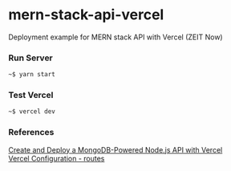 # mern-stack-api-vercel
Deployment example for MERN stack API with Vercel (ZEIT Now)

### Run Server
```bash
~$ yarn start
```

### Test Vercel
```bash
~$ vercel dev
```

### References
[Create and Deploy a MongoDB-Powered Node.js API with Vercel](https://vercel.com/guides/deploying-a-mongodb-powered-api-with-node-and-vercel)  
[Vercel Configuration - routes](https://vercel.com/docs/configuration#project/routes)
